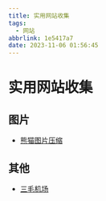 ```yaml
---
title: 实用网站收集
tags:
  - 网站
abbrlink: 1e5417a7
date: 2023-11-06 01:56:45
---
```


# 实用网站收集

## 图片

- [熊猫图片压缩](https://tinypng.com/)

## 其他

- [三毛机场](http://xn--ehqx7tcnnope.live)

